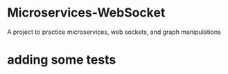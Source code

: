 # Microservices-WebSocket

A project to practice microservices, web sockets, and graph manipulations

# adding some tests
